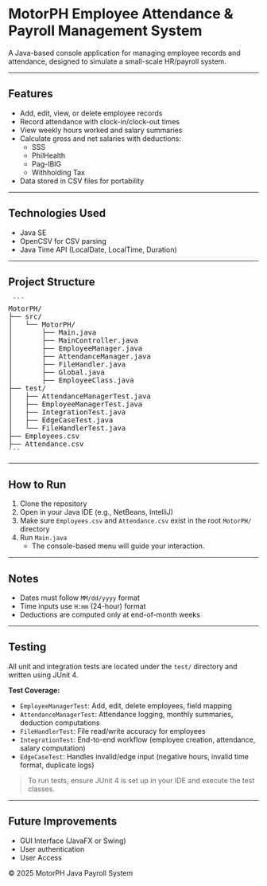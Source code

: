 # MotorPH Employee Attendance & Payroll Management System

A Java-based console application for managing employee records and attendance, designed to simulate a small-scale HR/payroll system.

---

## Features

- Add, edit, view, or delete employee records  
- Record attendance with clock-in/clock-out times  
- View weekly hours worked and salary summaries  
- Calculate gross and net salaries with deductions:
  - SSS  
  - PhilHealth  
  - Pag-IBIG  
  - Withholding Tax  
- Data stored in CSV files for portability

---

## Technologies Used

- Java SE  
- OpenCSV for CSV parsing  
- Java Time API (LocalDate, LocalTime, Duration)

---

## Project Structure

<pre> ```
MotorPH/
├── src/
│   └── MotorPH/
│       ├── Main.java
│       ├── MainController.java
│       ├── EmployeeManager.java
│       ├── AttendanceManager.java
│       ├── FileHandler.java
│       ├── Global.java
│       ├── EmployeeClass.java
├── test/
│   ├── AttendanceManagerTest.java
│   ├── EmployeeManagerTest.java
│   ├── IntegrationTest.java
│   ├── EdgeCaseTest.java
│   └── FileHandlerTest.java
├── Employees.csv
├── Attendance.csv
``` </pre>

---

## How to Run

1. Clone the repository  
2. Open in your Java IDE (e.g., NetBeans, IntelliJ)  
3. Make sure `Employees.csv` and `Attendance.csv` exist in the root `MotorPH/` directory  
4. Run `Main.java`  
   - The console-based menu will guide your interaction.

---

## Notes

- Dates must follow `MM/dd/yyyy` format  
- Time inputs use `H:mm` (24-hour) format  
- Deductions are computed only at end-of-month weeks

---

## Testing

All unit and integration tests are located under the `test/` directory and written using JUnit 4.

**Test Coverage:**

- `EmployeeManagerTest`: Add, edit, delete employees, field mapping  
- `AttendanceManagerTest`: Attendance logging, monthly summaries, deduction computations  
- `FileHandlerTest`: File read/write accuracy for employees  
- `IntegrationTest`: End-to-end workflow (employee creation, attendance, salary computation)  
- `EdgeCaseTest`: Handles invalid/edge input (negative hours, invalid time format, duplicate logs)

> To run tests, ensure JUnit 4 is set up in your IDE and execute the test classes.

---

## Future Improvements

- GUI Interface (JavaFX or Swing)  
- User authentication  
- User Access  

© 2025 MotorPH Java Payroll System
